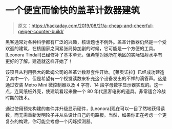 # 一个便宜而愉快的盖革计数器建筑

> 原文：<https://hackaday.com/2019/08/21/a-cheap-and-cheerful-geiger-counter-build/>

黑客通常对各种科学都有广泛的兴趣，核话题也不例外。盖革计数器仍然是一个受欢迎的建筑，在核国家之间紧张局势加剧的时候，它可能是一个方便的工具。[Leonora Tindall]已经修补了基本单元，但希望对她所在地区的实际辐射水平有更好的了解。建造就这样开始了！

该项目从利用强大的欧姆公司的盖革计数器套件开始。【莱奥诺拉】已经成功建造了其中一个，但是希望有一个视觉读数来补充这个设备发出的不祥的滴答声。这是通过安装 Metro Mini 微控制器以及 4 字符、14 段字母数字显示器实现的。这一点，连同纸板外壳，使建筑看起来像一个 80 年代黑客电影的道具。非常适合冷战时期的技术。

通过使用预先构建的套件并升级显示硬件，[Leonora]现在可以一目了然地获得读数，而无需重新发明轮子并从头设计自己的电路板。当然，如果你正在考虑一个更复杂的构建，你可能会考虑一个闪烁探测器。